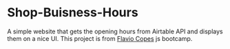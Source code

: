 # Shop-Buisness-Hours

A simple website that gets the opening hours from Airtable API and displays them on a nice UI. 
This project is from [Flavio Copes](https://flaviocopes.com/) js bootcamp. 
